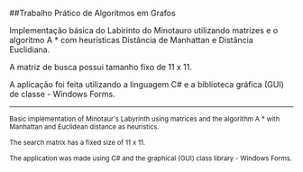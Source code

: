 ##Trabalho Prático de Algoritmos em Grafos

Implementação básica do Labirinto do Minotauro utilizando matrizes e o algoritmo A * com heurísticas Distância de Manhattan e Distância Euclidiana.

A matriz de busca possui tamanho fixo de 11 x 11.

A aplicação foi feita utilizando a linguagem C# e a biblioteca gráfica (GUI) de classe - Windows Forms.
***
<sub>Basic implementation of Minotaur's Labyrinth using matrices and the algorithm A * with Manhattan and Euclidean distance as heuristics.</sub>

<sub>The search matrix has a fixed size of 11 x 11.</sub>

<sub>The application was made using C# and the graphical (GUI) class library - Windows Forms.</sub>
